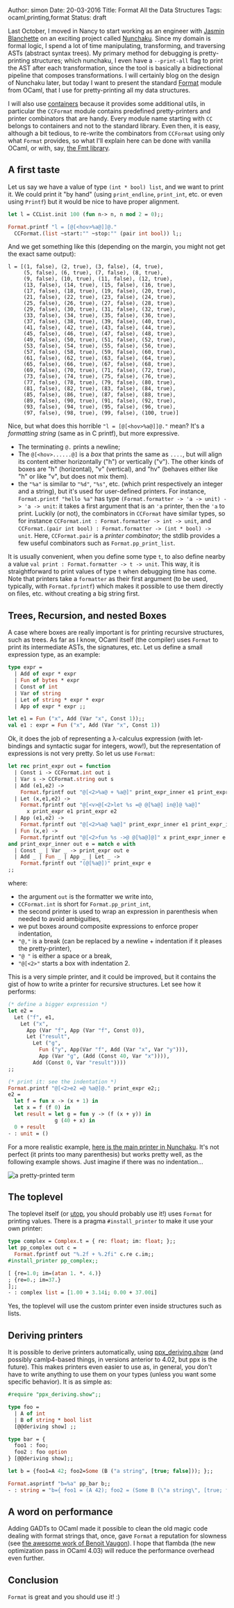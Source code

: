 Author: simon
Date: 20-03-2016
Title: Format All the Data Structures
Tags: ocaml,printing,format
Status: draft

Last October, I moved in Nancy to start working as an engineer with
[Jasmin Blanchette](http://www4.in.tum.de/~blanchet/) on an exciting
project called [Nunchaku](https://github.com/nunchaku-inria/nunchaku/).
Since my domain is formal logic, I spend a lot of time manipulating,
transforming, and traversing ASTs (abstract syntax trees). My primary
method for debugging is pretty-printing structures; which nunchaku,
I even have a `--print-all` flag to print the AST after each transformation,
since the tool is basically a bidirectional pipeline that composes
transformations. I will certainly blog on the design of Nunchaku
later, but today I want to present the
standard
[Format](http://caml.inria.fr/pub/docs/manual-ocaml/libref/Format.html)
module from OCaml, that I use for pretty-printing all my data structures.

I will also use [containers](https://github.com/c-cube/ocaml-containers)
because it provides some additional utils, in particular
the `CCFormat` module contains predefined pretty-printers and printer
combinators that are handy.
Every module name starting with `CC` belongs to containers and not to the
standard library.
Even then, it is easy, although a bit tedious, to re-write the
combinators from `CCFormat` using only what `Format` provides,
so what I'll explain here can be done with vanilla OCaml,
or with, say, [the Fmt library](https://github.com/dbuenzli/fmt).

## A first taste

Let us say we have a value of type `(int * bool) list`, and we want
to print it. We could print it "by hand"
(using `print_endline`, `print_int`, etc. or even using `Printf`)
but it would be nice to have proper alignment.


```ocaml
let l = CCList.init 100 (fun n-> n, n mod 2 = 0);;

Format.printf "l = [@[<hov>%a@]]@."
  CCFormat.(list ~start:"" ~stop:"" (pair int bool)) l;;
```


And we get something like this (depending on the margin, you might not
get the exact same output):

    l = [(1, false), (2, true), (3, false), (4, true),
         (5, false), (6, true), (7, false), (8, true),
         (9, false), (10, true), (11, false), (12, true),
         (13, false), (14, true), (15, false), (16, true),
         (17, false), (18, true), (19, false), (20, true),
         (21, false), (22, true), (23, false), (24, true),
         (25, false), (26, true), (27, false), (28, true),
         (29, false), (30, true), (31, false), (32, true),
         (33, false), (34, true), (35, false), (36, true),
         (37, false), (38, true), (39, false), (40, true),
         (41, false), (42, true), (43, false), (44, true),
         (45, false), (46, true), (47, false), (48, true),
         (49, false), (50, true), (51, false), (52, true),
         (53, false), (54, true), (55, false), (56, true),
         (57, false), (58, true), (59, false), (60, true),
         (61, false), (62, true), (63, false), (64, true),
         (65, false), (66, true), (67, false), (68, true),
         (69, false), (70, true), (71, false), (72, true),
         (73, false), (74, true), (75, false), (76, true),
         (77, false), (78, true), (79, false), (80, true),
         (81, false), (82, true), (83, false), (84, true),
         (85, false), (86, true), (87, false), (88, true),
         (89, false), (90, true), (91, false), (92, true),
         (93, false), (94, true), (95, false), (96, true),
         (97, false), (98, true), (99, false), (100, true)]

Nice, but what does this horrible `"l = [@[<hov>%a@]]@."` mean?
It's a *formatting string* (same as in C printf), but more expressive.

- The terminating `@.` prints a newline;
- The `@[<hov>......@]` is a *box* that prints the same as `....`,
  but will align its content either horizontally ("h") or
  vertically ("v"). The other kinds of boxes are "h" (horizontal),
  "v" (vertical), and "hv" (behaves either like "h" or like "v",
  but does not mix them).
- the `"%a"` is similar to `"%d"`, `"%s"`, etc.
  (which print respectively
  an integer and a string), but it's used for user-defined printers.
  For instance, `Format.printf "hello %a"` has type
  `(Format.formatter -> 'a -> unit) -> 'a -> unit`: it takes a first
  argument that is an `'a` printer, then the `'a` to print.
  Luckily (or not), the combinators in `CCFormat` have similar types,
  so for instance `CCFormat.int : Format.formatter -> int -> unit`,
  and `CCFormat.(pair int bool) : Format.formatter -> (int * bool) -> unit`. Here, `CCFormat.pair` is a *printer combinator*; the stdlib
  provides a few useful combinators such as `Format.pp_print_list`.

It is usually convenient, when you define some type `t`, to
also define nearby a value `val print : Format.formatter -> t -> unit`.
This way, it is straightforward to print values of type `t` when
debugging time has come. Note that printers take a `formatter` as
their first argument (to be used, typically, with `Format.fprintf`)
which makes it possible to use them directly on files, etc. without
creating a big string first.

## Trees, Recursion, and nested Boxes

A case where boxes are really important is for printing recursive
structures, such as trees. As far as I know, OCaml itself (the compiler)
uses `Format` to print its intermediate ASTs, the signatures, etc.
Let us define a small expression type, as an example:

```ocaml
type expr =
  | Add of expr * expr
  | Fun of bytes * expr
  | Const of int
  | Var of string
  | Let of string * expr * expr
  | App of expr * expr ;;

let e1 = Fun ("x", Add (Var "x", Const 1));;
val e1 : expr = Fun ("x", Add (Var "x", Const 1))
```

Ok, it does the job of representing a λ-calculus expression (with
let-bindings and syntactic sugar for integers, wow!), but the representation
of expressions is not very pretty. So let us use `Format`:

```ocaml
let rec print_expr out = function
  | Const i -> CCFormat.int out i
  | Var s -> CCFormat.string out s
  | Add (e1,e2) ->
    Format.fprintf out "@[<2>%a@ + %a@]" print_expr_inner e1 print_expr_inner e2
  | Let (x,e1,e2) ->
    Format.fprintf out "@[<v>@[<2>let %s =@ @[%a@] in@]@ %a@]"
      x print_expr e1 print_expr e2
  | App (e1,e2) ->
    Format.fprintf out "@[<2>%a@ %a@]" print_expr_inner e1 print_expr_inner e2
  | Fun (x,e) ->
    Format.fprintf out "@[<2>fun %s ->@ @[%a@]@]" x print_expr_inner e
and print_expr_inner out e = match e with
  | Const _ | Var _ -> print_expr out e
  | Add _ | Fun _ | App _ | Let _ ->
    Format.fprintf out "(@[%a@])" print_expr e
;;
```

where:

- the argument `out` is the formatter we write into,
- `CCFormat.int` is short for `Format.pp_print_int`,
- the second printer is used to wrap an expression in parenthesis
  when needed to avoid ambiguities,
- we put boxes around composite expressions to enforce proper
  indentation,
- `"@,"` is a break (can be replaced by a newline + indentation
  if it pleases the pretty-printer),
- `"@ "` is either a space or a break,
- `"@[<2>"` starts a box with indentation 2.

This is a very simple printer, and it could be improved, but
it contains the gist of how to write a printer for recursive structures.
Let see how it performs:

```ocaml
(* define a bigger expression *)
let e2 =
  Let ("f", e1,
    Let ("x",
      App (Var "f", App (Var "f", Const 0)),
      Let ("result",
        Let ("g",
          Fun ("y", App(Var "f", Add (Var "x", Var "y"))),
          App (Var "g", (Add (Const 40, Var "x")))),
        Add (Const 0, Var "result"))))
;;

(* print it: see the indentation *)
Format.printf "@[<2>e2 =@ %a@]@." print_expr e2;;
e2 =
  let f = fun x -> (x + 1) in
  let x = f (f 0) in
  let result = let g = fun y -> (f (x + y)) in
               g (40 + x) in
  0 + result
- : unit = ()
```

For a more realistic example, [here is the main printer in Nunchaku](https://github.com/nunchaku-inria/nunchaku/blob/a69d3ebce2fb83c40824420c4d93cc615c8a5fa1/src/core/terms/TermInner.ml#L311).
It's not perfect (it prints too many parenthesis) but works pretty well,
as the following example shows. Just imagine if there was no indentation…

![a pretty-printed term](/images/pretty_print_term.png)

## The toplevel

The toplevel itself (or [utop](https://github.com/diml/utop), you
should probably use it!) uses `Format` for printing values.
There is a pragma `#install_printer` to make it use your own printer:

```ocaml
type complex = Complex.t = { re: float; im: float; };;
let pp_complex out c =
  Format.fprintf out "%.2f + %.2fi" c.re c.im;;
#install_printer pp_complex;;

[ {re=1.0; im=(atan 1. *. 4.)}
; {re=0.; im=37.}
];;
- : complex list = [1.00 + 3.14i; 0.00 + 37.00i]
```

Yes, the toplevel will use the custom printer even inside structures
such as lists.

## Deriving printers

It is possible to derive printers automatically, using
[ppx_deriving.show](https://github.com/whitequark/ppx_deriving) (and
possibly camlp4-based things, in versions anterior to 4.02, but
ppx is the future). This makes printers even easier to use
as, in general, you don't have to write anything to use them
on your types (unless you want some specific behavior). It
is as simple as:

```ocaml
#require "ppx_deriving.show";;

type foo =
  | A of int
  | B of string * bool list
  [@@deriving show] ;;

type bar = {
  foo1 : foo;
  foo2 : foo option
} [@@deriving show];;

let b = {foo1=A 42; foo2=Some (B ("a string", [true; false])); };;

Format.asprintf "b=%a" pp_bar b;;
- : string = "b={ foo1 = (A 42); foo2 = (Some B (\"a string\", [true; false])) }"

```

## A word on performance

Adding GADTs to OCaml made it possible  to clean
the old magic code dealing with format strings that, once, gave `Format`
a reputation for slowness (see [the awesome work of Benoit
Vaugon](http://caml.inria.fr/mantis/view.php?id=6017)). I hope that flambda
(the new optimization pass in OCaml 4.03) will reduce  the performance
overhead even further.

## Conclusion

`Format` is great and you should use it! :)
